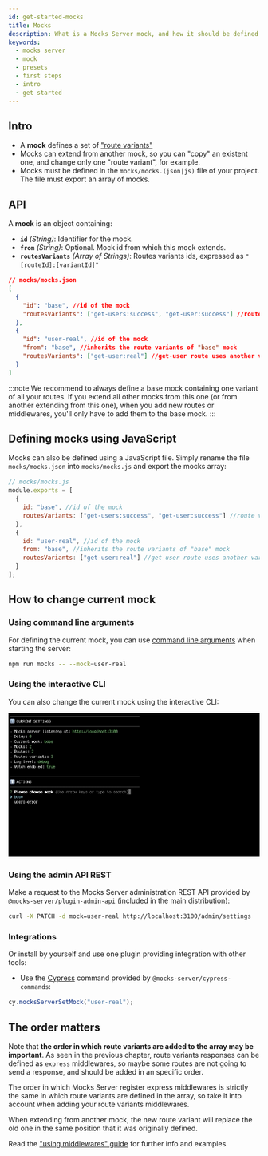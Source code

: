 ```yaml
---
id: get-started-mocks
title: Mocks
description: What is a Mocks Server mock, and how it should be defined
keywords:
  - mocks server
  - mock
  - presets
  - first steps
  - intro
  - get started
---
```


## Intro

* A __mock__ defines a set of ["route variants"](get-started-routes.md)
* Mocks can extend from another mock, so you can "copy" an existent one, and change only one "route variant", for example.
* Mocks must be defined in the `mocks/mocks.(json|js)` file of your project. The file must export an array of mocks.

## API

A __mock__ is an object containing:

* __`id`__ _(String)_: Identifier for the mock.
* __`from`__ _(String)_: Optional. Mock id from which this mock extends.
* __`routesVariants`__ _(Array of Strings)_: Routes variants ids, expressed as `"[routeId]:[variantId]"`

```json
// mocks/mocks.json
[
  {
    "id": "base", //id of the mock
    "routesVariants": ["get-users:success", "get-user:success"] //route variants to use
  },
  {
    "id": "user-real", //id of the mock
    "from": "base", //inherits the route variants of "base" mock
    "routesVariants": ["get-user:real"] //get-user route uses another variant
  }
]
```

:::note
We recommend to always define a base mock containing one variant of all your routes. If you extend all other mocks from this one (or from another extending from this one), when you add new routes or middlewares, you'll only have to add them to the base mock.
:::

## Defining mocks using JavaScript

Mocks can also be defined using a JavaScript file. Simply rename the file `mocks/mocks.json` into `mocks/mocks.js` and export the mocks array:

```js
// mocks/mocks.js
module.exports = [
  {
    id: "base", //id of the mock
    routesVariants: ["get-users:success", "get-user:success"] //route variants to use
  },
  {
    id: "user-real", //id of the mock
    from: "base", //inherits the route variants of "base" mock
    routesVariants: ["get-user:real"] //get-user route uses another variant
  }
];
```

## How to change current mock

### Using command line arguments

For defining the current mock, you can use [command line arguments](configuration-command-line-arguments.md) when starting the server:

```bash
npm run mocks -- --mock=user-real
```

### Using the interactive CLI

You can also change the current mock using the interactive CLI:

![Interactive CLI](assets/inquirer-cli.gif)

### Using the admin API REST

Make a request to the Mocks Server administration REST API provided by `@mocks-server/plugin-admin-api` (included in the main distribution):

```bash
curl -X PATCH -d mock=user-real http://localhost:3100/admin/settings
```

### Integrations

Or install by yourself and use one plugin providing integration with other tools:

* Use the [Cypress](https://www.cypress.io/) command provided by `@mocks-server/cypress-commands`:

```javascript
cy.mocksServerSetMock("user-real");
```

## The order matters

Note that __the order in which route variants are added to the array may be important__. As seen in the previous chapter, route variants responses can be defined as `express` middlewares, so maybe some routes are not going to send a response, and should be added in an specific order.

The order in which Mocks Server register express middlewares is strictly the same in which route variants are defined in the array, so take it into account when adding your route variants middlewares.

When extending from another mock, the new route variant will replace the old one in the same position that it was originally defined.

Read the ["using middlewares" guide](guides-using-middlewares.md) for further info and examples.

<!-- In the next example, all of the variants `trace:enabled`, `trace:disabled` and `trace:debug` are middlewares of the url `*`, so they will be always executed. Note how it is added in first place in the `base` mock, in order to execute it in first place. -->
